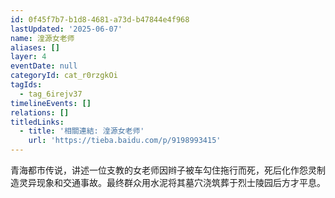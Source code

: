 ```yaml
---
id: 0f45f7b7-b1d8-4681-a73d-b47844e4f968
lastUpdated: '2025-06-07'
name: 湟源女老师
aliases: []
layer: 4
eventDate: null
categoryId: cat_r0rzgkOi
tagIds:
  - tag_6irejv37
timelineEvents: []
relations: []
titledLinks:
  - title: '相關連結: 湟源女老师'
    url: 'https://tieba.baidu.com/p/9198993415'
---
```

青海都市传说，讲述一位支教的女老师因辫子被车勾住拖行而死，死后化作怨灵制造灵异现象和交通事故。最终群众用水泥将其墓穴浇筑葬于烈士陵园后方才平息。
